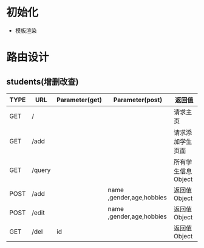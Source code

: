 # 初始化
- 模板渲染

# 路由设计

## students(增删改查)

|TYPE  |     URL  | Parameter(get)| 	  Parameter(post)    | 返回值
|------|----------|---------------|--------------------------|------------------
|GET   |   /      |               |                          | 请求主页
|GET   |   /add   |               |                          | 请求添加学生页面
|GET   |   /query |               |                 	   	 | 所有学生信息Object
|POST  |   /add   |               | name ,gender,age,hobbies | 返回值Object
|POST  |   /edit  |               | name ,gender,age,hobbies | 返回值Object
|GET   |   /del   |     id        | 						 | 返回值Object